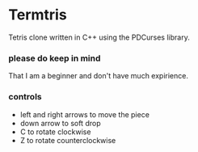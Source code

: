 # Termtris
Tetris clone written in C++ using the PDCurses library. 
### please do keep in mind
That I am a beginner and don't have much expirience.

### controls
* left and right arrows to move the piece
* down arrow to soft drop
* C to rotate clockwise
* Z to rotate counterclockwise
